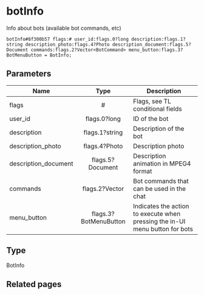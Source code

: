 # botInfo
Info about bots (available bot commands, etc)

```
botInfo#8f300b57 flags:# user_id:flags.0?long description:flags.1?string description_photo:flags.4?Photo description_document:flags.5?Document commands:flags.2?Vector<BotCommand> menu_button:flags.3?BotMenuButton = BotInfo;
```

## Parameters
| Name | Type | Description |
| ---- | :----: | ----------- |
| flags | # | Flags, see TL conditional fields |
| user_id | flags.0?long | ID of the bot |
| description | flags.1?string | Description of the bot |
| description_photo | flags.4?Photo | Description photo |
| description_document | flags.5?Document | Description animation in MPEG4 format |
| commands | flags.2?Vector<BotCommand> | Bot commands that can be used in the chat |
| menu_button | flags.3?BotMenuButton | Indicates the action to execute when pressing the in-UI menu button for bots |


## Type
BotInfo

## Related pages
